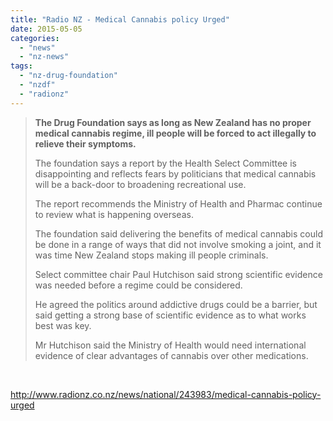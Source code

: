 ```yaml
---
title: "Radio NZ - Medical Cannabis policy Urged"
date: 2015-05-05
categories: 
  - "news"
  - "nz-news"
tags: 
  - "nz-drug-foundation"
  - "nzdf"
  - "radionz"
---
```


> **The Drug Foundation says as long as New Zealand has no proper medical cannabis regime, ill people will be forced to act illegally to relieve their symptoms.**
> 
> The foundation says a report by the Health Select Committee is disappointing and reflects fears by politicians that medical cannabis will be a back-door to broadening recreational use.
> 
> The report recommends the Ministry of Health and Pharmac continue to review what is happening overseas.
> 
> The foundation said delivering the benefits of medical cannabis could be done in a range of ways that did not involve smoking a joint, and it was time New Zealand stops making ill people criminals.
> 
> Select committee chair Paul Hutchison said strong scientific evidence was needed before a regime could be considered.
> 
> He agreed the politics around addictive drugs could be a barrier, but said getting a strong base of scientific evidence as to what works best was key.
> 
> Mr Hutchison said the Ministry of Health would need international evidence of clear advantages of cannabis over other medications.

 

http://www.radionz.co.nz/news/national/243983/medical-cannabis-policy-urged

